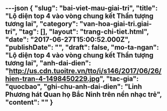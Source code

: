---json
{
    "slug": "bai-viet-mau-giai-tri",
    "title": "Lộ diện top 4 vào vòng chung kết Thần tượng tương lai",
    "category": "van-hoa-giai-tri.giai-tri",
    "tag": [],
    "layout": "trang-chi-tiet.html",
    "date": "2017-06-27T15:00:52.000Z",
    "publishDate": "",
    "draft": false,
    "mo-ta-ngan": "Lộ diện top 4 vào vòng chung kết Thần tượng tương lai",
    "anh-dai-dien": "http://us.cdn.tuoitre.vn/tto/i/s146/2017/06/26/hien-tran-4-1498450229.jpg",
    "tac-gia": "quocbao",
    "ghi-chu-anh-dai-dien": "Linh Phương hát Quan họ Bắc Ninh trên nền nhạc trẻ",
    "__content__": ""
}
---
